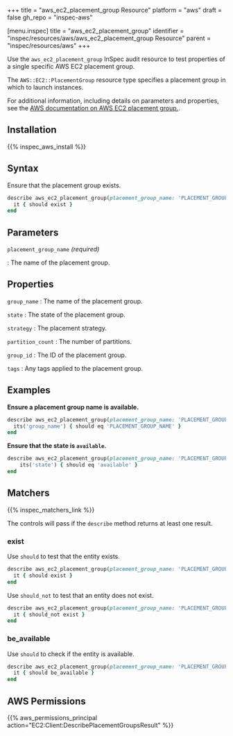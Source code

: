 +++
title = "aws_ec2_placement_group Resource"
platform = "aws"
draft = false
gh_repo = "inspec-aws"

[menu.inspec]
title = "aws_ec2_placement_group"
identifier = "inspec/resources/aws/aws_ec2_placement_group Resource"
parent = "inspec/resources/aws"
+++

Use the `aws_ec2_placement_group` InSpec audit resource to test properties of a single specific AWS EC2 placement group.

The `AWS::EC2::PlacementGroup` resource type specifies a placement group in which to launch instances.

For additional information, including details on parameters and properties, see the [AWS documentation on AWS EC2 placement group.](https://docs.aws.amazon.com/AWSCloudFormation/latest/UserGuide/aws-resource-ec2-placementgroup.html).

## Installation

{{% inspec_aws_install %}}

## Syntax

Ensure that the placement group exists.

```ruby
describe aws_ec2_placement_group(placement_group_name: 'PLACEMENT_GROUP_NAME') do
  it { should exist }
end
```

## Parameters

`placement_group_name` _(required)_

: The name of the placement group.

## Properties

`group_name`
: The name of the placement group.

`state`
: The state of the placement group.

`strategy`
: The placement strategy.

`partition_count`
: The number of partitions.

`group_id`
: The ID of the placement group.

`tags`
: Any tags applied to the placement group.

## Examples

**Ensure a placement group name is available.**

```ruby
describe aws_ec2_placement_group(placement_group_name: 'PLACEMENT_GROUP_NAME') do
  its('group_name') { should eq 'PLACEMENT_GROUP_NAME' }
end
```

**Ensure that the state is `available`.**

```ruby
describe aws_ec2_placement_group(placement_group_name: 'PLACEMENT_GROUP_NAME') do
    its('state') { should eq 'available' }
end
```

## Matchers

{{% inspec_matchers_link %}}

The controls will pass if the `describe` method returns at least one result.

### exist

Use `should` to test that the entity exists.

```ruby
describe aws_ec2_placement_group(placement_group_name: 'PLACEMENT_GROUP_NAME') do
  it { should exist }
end
```

Use `should_not` to test that an entity does not exist.

```ruby
describe aws_ec2_placement_group(placement_group_name: 'PLACEMENT_GROUP_NAME') do
  it { should_not exist }
end
```

### be_available

Use `should` to check if the entity is available.

```ruby
describe aws_ec2_placement_group(placement_group_name: 'PLACEMENT_GROUP_NAME') do
  it { should be_available }
end
```

## AWS Permissions

{{% aws_permissions_principal action="EC2:Client:DescribePlacementGroupsResult" %}}
